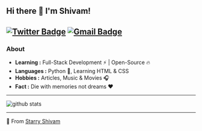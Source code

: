 ## Hi there 👋 I'm Shivam!
[![Twitter Badge](https://img.shields.io/badge/-starry_shivam-1ca0f1?style=flat-square&logo=twitter&logoColor=white&link=https://twitter.com/starry_shivam)](https://twitter.com/starry_shivam)  [![Gmail Badge](https://img.shields.io/badge/-starry369126@outlook.com-c14438?style=flat-square&logo=Gmail&logoColor=white&link=mailto:starry369126@outlook.com)](mailto:starry369126@outlook.com)
---------------------------------------------------------------------------------------------------------------------------------------------------------------------------------
### About

-  **Learning :** Full-Stack Development :zap: | Open-Source :fire:	
-  **Languages :** Python 🐍, Learning HTML & CSS
-  **Hobbies :** Articles, Music & Movies :headphones:
-  **Fact :** Die with memories not dreams :heart: 

---------------------------------------------------------------------------------------------------------------------------------------------------------------------------------

![github stats](https://github-readme-stats.vercel.app/api?username=starry69&show_icons=true)

---------------------------------------------------------------------------------------------------------------------------------------------------------------------------------


🌟 From [Starry Shivam](https://github.com/starry69)

